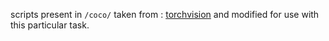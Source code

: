 scripts present in `/coco/` taken from : [torchvision](https://github.com/pytorch/vision/tree/master/references/detection) and modified for use with this particular task.
